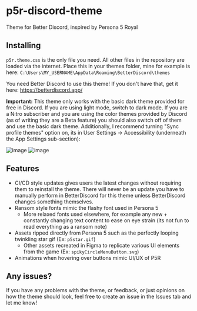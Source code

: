 # p5r-discord-theme
Theme for Better Discord, inspired by Persona 5 Royal

## Installing
`p5r.theme.css` is the only file you need. All other files in the repository are loaded via the internet. Place this in your themes folder, mine for example is here: `C:\Users\MY_USERNAME\AppData\Roaming\BetterDiscord\themes`

You need Better Discord to use this theme! If you don't have that, get it here: https://betterdiscord.app/

**Important:** This theme only works with the basic dark theme provided for free in Discord. If you are using light mode, switch to dark mode. If you are a Nitro subscriber and you are using the color themes provided by Discord (as of writing they are a Beta feature) you should also switch off of them and use the basic dark theme. Additionally, I recommend turning "Sync profile themes" option on, its in User Settings -> Accessibility (underneath the App Settings sub-section):

![image](https://github.com/alanmun/p5r-discord-theme/assets/16566003/66a6bbdb-5b9e-4320-952c-2114906f162e)
![image](https://github.com/alanmun/p5r-discord-theme/assets/16566003/c3f0d2c0-4407-4cea-949a-71d96d0a02f6)

## Features
- CI/CD style updates gives users the latest changes without requiring them to reinstall the theme. There will never be an update you have to manually perform in BetterDiscord for this theme unless BetterDiscord changes something themselves.
- Ransom style fonts mimic the flashy font used in Persona 5
  - More relaxed fonts used elsewhere, for example any new + constantly changing text content to ease on eye strain (its not fun to read everything as a ransom note)
- Assets ripped directly from Persona 5 such as the perfectly looping twinkling star gif (Ex: `p5star.gif`)
  - Other assets recreated in Figma to replicate various UI elements from the game (Ex: `spikyCircleMenuButton.svg`)
- Animations when hovering over buttons mimic UI/UX of P5R

## Any issues?
If you have any problems with the theme, or feedback, or just opinions on how the theme should look, feel free to create an issue in the Issues tab and let me know!
